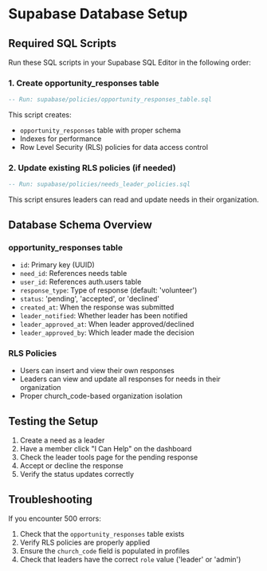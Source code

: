 # Supabase Database Setup

## Required SQL Scripts

Run these SQL scripts in your Supabase SQL Editor in the following order:

### 1. Create opportunity_responses table
```sql
-- Run: supabase/policies/opportunity_responses_table.sql
```

This script creates:
- `opportunity_responses` table with proper schema
- Indexes for performance
- Row Level Security (RLS) policies for data access control

### 2. Update existing RLS policies (if needed)
```sql
-- Run: supabase/policies/needs_leader_policies.sql
```

This script ensures leaders can read and update needs in their organization.

## Database Schema Overview

### opportunity_responses table
- `id`: Primary key (UUID)
- `need_id`: References needs table
- `user_id`: References auth.users table
- `response_type`: Type of response (default: 'volunteer')
- `status`: 'pending', 'accepted', or 'declined'
- `created_at`: When the response was submitted
- `leader_notified`: Whether leader has been notified
- `leader_approved_at`: When leader approved/declined
- `leader_approved_by`: Which leader made the decision

### RLS Policies
- Users can insert and view their own responses
- Leaders can view and update all responses for needs in their organization
- Proper church_code-based organization isolation

## Testing the Setup

1. Create a need as a leader
2. Have a member click "I Can Help" on the dashboard
3. Check the leader tools page for the pending response
4. Accept or decline the response
5. Verify the status updates correctly

## Troubleshooting

If you encounter 500 errors:
1. Check that the `opportunity_responses` table exists
2. Verify RLS policies are properly applied
3. Ensure the `church_code` field is populated in profiles
4. Check that leaders have the correct `role` value ('leader' or 'admin')